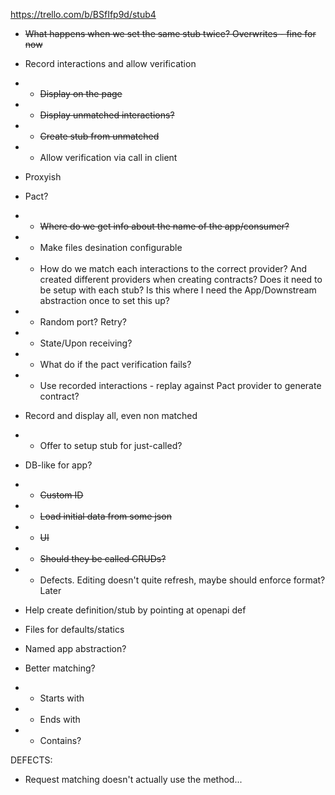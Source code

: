 https://trello.com/b/BSfIfp9d/stub4

- ~~What happens when we set the same stub twice? Overwrites - fine for now~~

- Record interactions and allow verification
- - ~~Display on the page~~
- - ~~Display unmatched interactions?~~
- - ~~Create stub from unmatched~~
- - Allow verification via call in client

- Proxyish

- Pact?
- - ~~Where do we get info about the name of the app/consumer?~~
- - Make files desination configurable
- - How do we match each interactions to the correct provider? And created different providers when creating contracts? Does it need to be setup with each stub? Is this where I need the App/Downstream abstraction once to set this up?
- - Random port? Retry?
- - State/Upon receiving?
- - What do if the pact verification fails?
- - Use recorded interactions - replay against Pact provider to generate contract?

- Record and display all, even non matched
- - Offer to setup stub for just-called?

- DB-like for app?
- - ~~Custom ID~~
- - ~~Load initial data from some json~~
- - ~~UI~~
- - ~~Should they be called CRUDs?~~
- - Defects. Editing doesn't quite refresh, maybe should enforce format? Later

- Help create definition/stub by pointing at openapi def

- Files for defaults/statics

- Named app abstraction?

- Better matching?
- - Starts with
- - Ends with
- - Contains?

DEFECTS:

- Request matching doesn't actually use the method...
